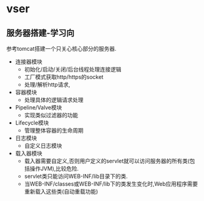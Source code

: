 # vser

服务器搭建-学习向
--------------------------------------------
参考tomcat搭建一个只关心核心部分的服务器.

- 连接器模块
  - 初始化/启动/关闭/后台线程处理连接逻辑
  - 工厂模式获取http/https的socket
  - 处理/解析http请求,
- 容器模块
    - 处理具体的逻辑请求处理
- Pipeline/Valve模块
    - 实现类似过滤器的功能
- Lifecycle模块
    - 管理整体容器的生命周期
- 日志模块
    - 自定义日志模块
- 载入器模块
    - 载入器需要自定义,否则用户定义的servlet就可以访问服务器的所有类(包括操作JVM),比较危险.
    - servlet类只能访问WEB-INF/lib目录下的类.
    - 当WEB-INF/classes或WEB-INF/lib下的类发生变化时,Web应用程序需要重新载入这些类(自动重载功能)